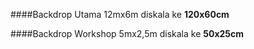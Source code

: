 ####Backdrop Utama
12mx6m diskala ke **120x60cm**

####Backdrop Workshop
5mx2,5m diskala ke **50x25cm**
